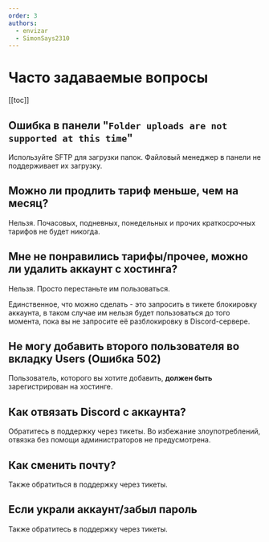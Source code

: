 ```yaml
---
order: 3
authors:
  - envizar
  - SimonSays2310
---
```


# Часто задаваемые вопросы

[[toc]]

## Ошибка в панели "`Folder uploads are not supported at this time`"

Используйте SFTP для загрузки папок. Файловый менеджер в панели не поддерживает их загрузку.

## Можно ли продлить тариф меньше, чем на месяц?

Нельзя. Почасовых, подневных, понедельных и прочих краткосрочных тарифов не будет никогда.

## Мне не понравились тарифы/прочее, можно ли удалить аккаунт с хостинга?

Нельзя. Просто перестаньте им пользоваться.

Единственное, что можно сделать - это запросить в тикете блокировку аккаунта, в таком случае им нельзя будет пользоваться до того момента, пока вы не запросите её разблокировку в Discord-сервере.

## Не могу добавить второго пользователя во вкладку Users (Ошибка 502)

Пользователь, которого вы хотите добавить, **должен быть** зарегистрирован на хостинге.

## Как отвязать Discord с аккаунта?

Обратитесь в поддержку через тикеты. Во избежание злоупотреблений, отвязка без помощи администраторов не предусмотрена.

## Как сменить почту?

Также обратиться в поддержку через тикеты.

## Если украли аккаунт/забыл пароль

Также обратитесь в поддержку через тикеты.
